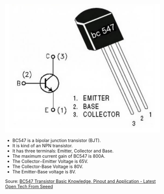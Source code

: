 
![](assets/images/2022-02-17-21-31-15.png)

- BC547 is a bipolar junction transistor (BJT).
- It is kind of an NPN transistor.
- It has three terminals: Emitter, Collector and Base.
- The maximum current gain of BC547 is 800A.
- The Collector−Emitter Voltage is 65V.
- The Collector-Base Voltage is 80V.
- The Emitter-Base voltage is 8V.

Soure: [BC547 Transistor Basic Knowledge, Pinout and Application - Latest Open Tech From Seeed](https://www.seeedstudio.com/blog/2020/09/10/bc547-transistor-basic-knowledge-pinout-and-application/)